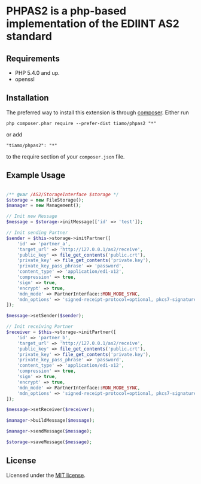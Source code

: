 PHPAS2 is a php-based implementation of the EDIINT AS2 standard
====

## Requirements

* PHP 5.4.0 and up.
* openssl

## Installation

The preferred way to install this extension is through [composer](http://getcomposer.org/download/).
Either run
```
php composer.phar require --prefer-dist tiamo/phpas2 "*"
```
or add
```
"tiamo/phpas2": "*"
```
to the require section of your `composer.json` file.

## Example Usage

```php

/** @var /AS2/StorageInterface $storage */
$storage = new FileStorage();
$manager = new Management();

// Init new Message
$message = $storage->initMessage(['id' => 'test']);

// Init sending Partner
$sender = $this->storage->initPartner([
    'id' => 'partner_a',
    'target_url' => 'http://127.0.0.1/as2/receive',
    'public_key' => file_get_contents('public.crt'),
    'private_key' => file_get_contents('private.key'),
    'private_key_pass_phrase' => 'password',
    'content_type' => 'application/edi-x12',
    'compression' => true,
    'sign' => true,
    'encrypt' => true,
    'mdn_mode' => PartnerInterface::MDN_MODE_SYNC,
    'mdn_options' => 'signed-receipt-protocol=optional, pkcs7-signature; signed-receipt-micalg=optional, SHA256'
]);

$message->setSender($sender);

// Init receiving Partner
$receiver = $this->storage->initPartner([
    'id' => 'partner_b',
    'target_url' => 'http://127.0.0.1/as2/receive',
    'public_key' => file_get_contents('public.crt'),
    'private_key' => file_get_contents('private.key'),
    'private_key_pass_phrase' => 'password',
    'content_type' => 'application/edi-x12',
    'compression' => true,
    'sign' => true,
    'encrypt' => true,
    'mdn_mode' => PartnerInterface::MDN_MODE_SYNC,
    'mdn_options' => 'signed-receipt-protocol=optional, pkcs7-signature; signed-receipt-micalg=optional, SHA256'
]);

$message->setReceiver($receiver);

$manager->buildMessage($message);

$manager->sendMessage($message);

$storage->saveMessage($message);

```

## License

Licensed under the [MIT license](http://opensource.org/licenses/MIT).
